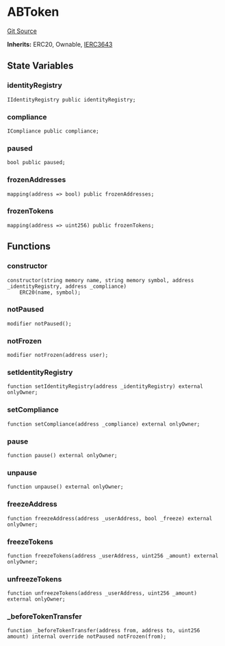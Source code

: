 # ABToken
[Git Source](https://github.com/renancorreadev/RWAStation/blob/a342e941dc7ad5be1e9dd1d9d5ed2046f709e55c/src/ABToken.sol)

**Inherits:**
ERC20, Ownable, [IERC3643](/src/interfaces/IERC3643.sol/interface.IERC3643.md)


## State Variables
### identityRegistry

```solidity
IIdentityRegistry public identityRegistry;
```


### compliance

```solidity
ICompliance public compliance;
```


### paused

```solidity
bool public paused;
```


### frozenAddresses

```solidity
mapping(address => bool) public frozenAddresses;
```


### frozenTokens

```solidity
mapping(address => uint256) public frozenTokens;
```


## Functions
### constructor


```solidity
constructor(string memory name, string memory symbol, address _identityRegistry, address _compliance)
    ERC20(name, symbol);
```

### notPaused


```solidity
modifier notPaused();
```

### notFrozen


```solidity
modifier notFrozen(address user);
```

### setIdentityRegistry


```solidity
function setIdentityRegistry(address _identityRegistry) external onlyOwner;
```

### setCompliance


```solidity
function setCompliance(address _compliance) external onlyOwner;
```

### pause


```solidity
function pause() external onlyOwner;
```

### unpause


```solidity
function unpause() external onlyOwner;
```

### freezeAddress


```solidity
function freezeAddress(address _userAddress, bool _freeze) external onlyOwner;
```

### freezeTokens


```solidity
function freezeTokens(address _userAddress, uint256 _amount) external onlyOwner;
```

### unfreezeTokens


```solidity
function unfreezeTokens(address _userAddress, uint256 _amount) external onlyOwner;
```

### _beforeTokenTransfer


```solidity
function _beforeTokenTransfer(address from, address to, uint256 amount) internal override notPaused notFrozen(from);
```

